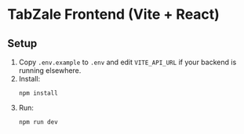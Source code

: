 # TabZale Frontend (Vite + React)

## Setup
1. Copy `.env.example` to `.env` and edit `VITE_API_URL` if your backend is running elsewhere.
2. Install:
   ```
   npm install
   ```
3. Run:
   ```
   npm run dev
   ```
